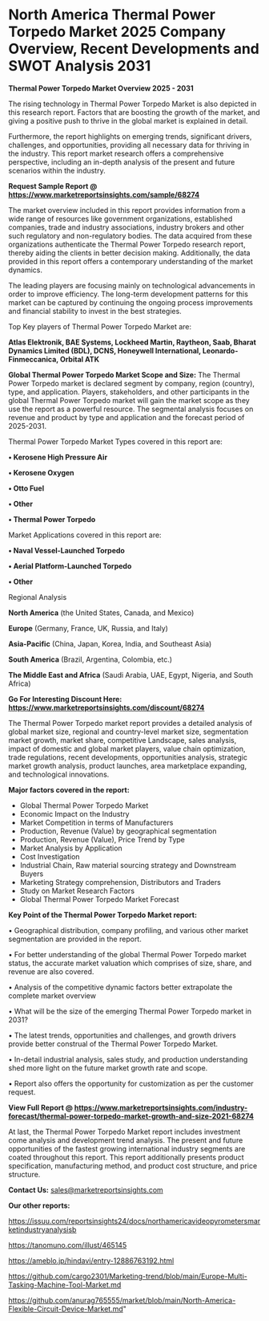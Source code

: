 # North America Thermal Power Torpedo Market 2025 Company Overview, Recent Developments and SWOT Analysis 2031

<Strong> Thermal Power Torpedo Market Overview 2025 - 2031</strong>

The rising technology in Thermal Power Torpedo Market is also depicted in this research report. Factors that are boosting the growth of the market, and giving a positive push to thrive in the global market is explained in detail.

Furthermore, the report highlights on emerging trends, significant drivers, challenges, and opportunities, providing all necessary data for thriving in the industry. This report market research offers a comprehensive perspective, including an in-depth analysis of the present and future scenarios within the industry.

<strong>Request Sample Report @ <a href=https://www.marketreportsinsights.com/sample/68274>https://www.marketreportsinsights.com/sample/68274</a></strong>

The market overview included in this report provides information from a wide range of resources like government organizations, established companies, trade and industry associations, industry brokers and other such regulatory and non-regulatory bodies. The data acquired from these organizations authenticate the Thermal Power Torpedo research report, thereby aiding the clients in better decision making. Additionally, the data provided in this report offers a contemporary understanding of the market dynamics.

The leading players are focusing mainly on technological advancements in order to improve efficiency. The long-term development patterns for this market can be captured by continuing the ongoing process improvements and financial stability to invest in the best strategies.

Top Key players of Thermal Power Torpedo Market are:

<strong>Atlas Elektronik, BAE Systems, Lockheed Martin, Raytheon, Saab, Bharat Dynamics Limited (BDL), DCNS, Honeywell International, Leonardo-Finmeccanica, Orbital ATK</strong>

<strong><b>Global Thermal Power Torpedo Market Scope and Size:</b></strong>
The Thermal Power Torpedo market is declared segment by company, region (country), type, and application. Players, stakeholders, and other participants in the global Thermal Power Torpedo market will gain the market scope as they use the report as a powerful resource. The segmental analysis focuses on revenue and product by type and application and the forecast period of 2025-2031.

Thermal Power Torpedo Market Types covered in this report are:

<strong>• Kerosene High Pressure Air

• Kerosene Oxygen

• Otto Fuel

• Other

• Thermal Power Torpedo</strong>

Market Applications covered in this report are:

<strong>• Naval Vessel-Launched Torpedo

• Aerial Platform-Launched Torpedo

• Other</strong> 

Regional Analysis

<strong>North America</strong> (the United States, Canada, and Mexico)

<strong>Europe</strong> (Germany, France, UK, Russia, and Italy)

<strong>Asia-Pacific</strong> (China, Japan, Korea, India, and Southeast Asia)

<strong>South America</strong> (Brazil, Argentina, Colombia, etc.)

<strong>The Middle East and Africa</strong> (Saudi Arabia, UAE, Egypt, Nigeria, and South Africa)

<strong>Go For Interesting Discount Here: <a href=https://www.marketreportsinsights.com/discount/68274>https://www.marketreportsinsights.com/discount/68274</a></strong>

The Thermal Power Torpedo market report provides a detailed analysis of global market size, regional and country-level market size, segmentation market growth, market share, competitive Landscape, sales analysis, impact of domestic and global market players, value chain optimization, trade regulations, recent developments, opportunities analysis, strategic market growth analysis, product launches, area marketplace expanding, and technological innovations.

<strong><b>Major factors covered in the report:</b></strong>
<ul>
  <li>Global Thermal Power Torpedo Market </li>
  <li>Economic Impact on the Industry</li>
  <li>Market Competition in terms of Manufacturers</li>
  <li>Production, Revenue (Value) by geographical segmentation</li>
  <li>Production, Revenue (Value), Price Trend by Type</li>
  <li>Market Analysis by Application</li>
  <li>Cost Investigation</li>
  <li>Industrial Chain, Raw material sourcing strategy and Downstream Buyers</li>
  <li>Marketing Strategy comprehension, Distributors and Traders</li>
  <li>Study on Market Research Factors</li>
  <li>Global Thermal Power Torpedo Market Forecast</li>
</ul>

<strong><b>Key Point of the Thermal Power Torpedo Market report:</b></strong>

• Geographical distribution, company profiling, and various other market segmentation are provided in the report.

• For better understanding of the global Thermal Power Torpedo market status, the accurate market valuation which comprises of size, share, and revenue are also covered.

• Analysis of the competitive dynamic factors better extrapolate the complete market overview

• What will be the size of the emerging Thermal Power Torpedo market in 2031?

• The latest trends, opportunities and challenges, and growth drivers provide better construal of the Thermal Power Torpedo Market.

• In-detail industrial analysis, sales study, and production understanding shed more light on the future market growth rate and scope.

• Report also offers the opportunity for customization as per the customer request.

<strong><b>View Full Report @ <a href=https://www.marketreportsinsights.com/industry-forecast/thermal-power-torpedo-market-growth-and-size-2021-68274>https://www.marketreportsinsights.com/industry-forecast/thermal-power-torpedo-market-growth-and-size-2021-68274</a></b></strong>


At last, the Thermal Power Torpedo Market report includes investment come analysis and development trend analysis. The present and future opportunities of the fastest growing international industry segments are coated throughout this report. This report additionally presents product specification, manufacturing method, and product cost structure, and price structure.

<strong>Contact Us:</strong>
sales@marketreportsinsights.com

<strong>Our other reports:</strong>

<a href=https://issuu.com/reportsinsights24/docs/northamericavideopyrometersmarketindustryanalysisb>https://issuu.com/reportsinsights24/docs/northamericavideopyrometersmarketindustryanalysisb</a>

<a href=https://tanomuno.com/illust/465145>https://tanomuno.com/illust/465145</a>

<a href=https://ameblo.jp/hindavi/entry-12886763192.html>https://ameblo.jp/hindavi/entry-12886763192.html</a>

<a href=https://github.com/cargo2301/Marketing-trend/blob/main/Europe-Multi-Tasking-Machine-Tool-Market.md>https://github.com/cargo2301/Marketing-trend/blob/main/Europe-Multi-Tasking-Machine-Tool-Market.md</a>

<a href=https://github.com/anurag765555/market/blob/main/North-America-Flexible-Circuit-Device-Market.md>https://github.com/anurag765555/market/blob/main/North-America-Flexible-Circuit-Device-Market.md</a>"
